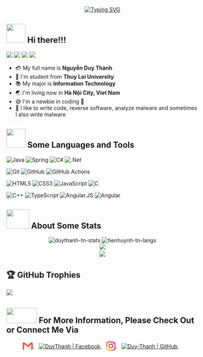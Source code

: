 <div align="center">
  <a href="https://git.io/typing-svg"><img src="https://readme-typing-svg.demolab.com?font=Patrick+Hand&size=50&pause=1000&center=true&vCenter=true&random=false&width=600&height=80&lines=Hey!!!+I'm+Duy+Thanh+%3C3;I'm+Intern+Developer;Welcome+to+my+profile+%3C3" alt="Typing SVG" /></a>
</div>

## <img src="https://raw.githubusercontent.com/nixin72/nixin72/master/wave.gif" width="50px" height="50px"></img> Hi there!!!

![](https://cyberblog.click/api/badge/thanhdz167/interval:today?label=today) ![](https://cyberblog.click/api/badge/thanhdz167/thanhdz167/interval:30_days?label=last+30d) ![](https://img.shields.io/endpoint?url=https://cyberblog.click/api/compat/shields/v1/thanhdz167/interval:30_days&label=last+30d)
 <img src="https://dictionary.cyberblog.click/assets/Reddit-https---preview.redd.it-al7fctyptvf31.gif.formatmp4s0741b39dbba6c66da11d8f2f785279fffcb55b84-ezgif.com-video-to-gif-converter.gif"/>

- :credit_card: My full name is **Nguyễn Duy Thành**
- :school: I'm student from **Thuy Loi University**
- :books: My major is **Information Technology**
- :earth_asia: I'm living now in **Hà Nội City, Viet Nam**
- :sweat_smile: I'm a newbie in coding :penguin:
- :monocle_face: I like to write code, reverse software, analyze malware and sometimes I also write malware

## <img src="https://media2.giphy.com/media/QssGEmpkyEOhBCb7e1/giphy.gif?cid=ecf05e47a0n3gi1bfqntqmob8g9aid1oyj2wr3ds3mg700bl&rid=giphy.gif" width="50px" height="50px"> Some Languages and Tools
![Java](https://img.shields.io/badge/java-%23ED8B00.svg?style=for-the-badge&logo=java&logoColor=white) ![Spring](https://img.shields.io/badge/spring-%236DB33F.svg?style=for-the-badge&logo=spring&logoColor=white) ![C#](https://img.shields.io/badge/c%23-%23239120.svg?style=for-the-badge&logo=c-sharp&logoColor=white) ![.Net](https://img.shields.io/badge/.NET-5C2D91?style=for-the-badge&logo=.net&logoColor=white) 

![Git](https://img.shields.io/badge/git-%23F05033.svg?style=for-the-badge&logo=git&logoColor=white) ![GitHub](https://img.shields.io/badge/github-%23121011.svg?style=for-the-badge&logo=github&logoColor=white) ![GitHub Actions](https://img.shields.io/badge/github%20actions-%232671E5.svg?style=for-the-badge&logo=githubactions&logoColor=white)

![HTML5](https://img.shields.io/badge/HTML5-grey?style=for-the-badge&logo=html5) ![CSS3](https://img.shields.io/badge/CSS3-grey?style=for-the-badge&logo=css3) ![JavaScript](https://img.shields.io/badge/JavaScript-grey?style=for-the-badge&logo=javascript) ![C](https://img.shields.io/badge/C-grey?style=for-the-badge&logo=c)

![C++](https://img.shields.io/badge/C++-grey?style=for-the-badge&logo=cplusplus) ![TypeScript](https://img.shields.io/badge/TypeScript-grey?style=for-the-badge&logo=typescript) ![Angular.JS](https://img.shields.io/badge/Angular.JS-grey?style=for-the-badge&logo=angular) ![Angular](https://img.shields.io/badge/Angular-grey?style=for-the-badge&logo=angular)

## <img src="https://media0.giphy.com/media/cNZqrH5IzOG0xrlWks/giphy.gif?cid=ecf05e47map255q427en9uprqc1sb0unjq5k4fnqg5pmhhs4&rid=giphy.gif&ct=s" width="60px" height="50px"> About Some Stats
<div align="center">
<img height="150em" src="https://github-readme-stats.vercel.app/api?username=Duy-Thanh&layout=compact&show_icon=true&theme=algolia" alt="duythanh-tn-stats" />
<img height="150em" src="https://github-readme-stats.vercel.app/api/top-langs/?username=Duy-Thanh&layout=compact&show_icon=true&theme=algolia" alt="tienhuynh-tn-langs"/>
</div>
<div align="center">
  <img src="http://github-readme-streak-stats.herokuapp.com?user=Duy-Thanh&theme=algolia&background=0d1117&hide_border=true" />
</div>

<div align="center">
  <img src="https://github-readme-stats.vercel.app/api/wakatime?username=thanhdz167&api_domain=cyberblog.click&bg_color=1A202C&title_color=2F855A&icon_color=2F855A&text_color=ffffff&custom_title=Wakapi%20Week%20Stats&layout=compact">
</div>

## 🏆 GitHub Trophies

![](https://github-profile-trophy.vercel.app/?username=Duy-Thanh&theme=radical&no-frame=false&no-bg=false&margin-w=4)

## <img src='https://raw.githubusercontent.com/ShahriarShafin/ShahriarShafin/main/Assets/handshake.gif' width="80px" height="40px"> For More Information, Please Check Out or Connect Me Via
<p align="center">
  <a href="mailto:thanhdz167@gmail.com" >
    <img align="center" alt="DuyThanh | Gmail" width="26px" src="https://github.com/SatYu26/SatYu26/blob/master/Assets/Gmail.svg" />
  </a> &nbsp;&nbsp;
  
  <a href="https://www.facebook.com/thanhduy230604/" target="_blank">
      <img align="center" alt="DuyThanh | Facebook" width="24px" src="https://upload.wikimedia.org/wikipedia/en/thumb/0/04/Facebook_f_logo_%282021%29.svg/100px-Facebook_f_logo_%282021%29.svg.png" />
  </a> &nbsp;&nbsp;
  
  <a href="https://www.instagram.com/thanhduy230604/" target="_blank">
    <img align="center" alt="DuyThanh | Instagram" width="24px" src="https://github.com/SatYu26/SatYu26/blob/master/Assets/Instagram.svg" />
  </a> &nbsp;&nbsp;
  
  <a href="https://github.com/Duy-Thanh" target="_blank">
    <img align="center" alt="Duy-Thanh | GitHub" width="26px" src="https://upload.wikimedia.org/wikipedia/commons/thumb/a/ae/Github-desktop-logo-symbol.svg/1024px-Github-desktop-logo-symbol.svg.png" />
  </a> &nbsp;&nbsp;
<p>

